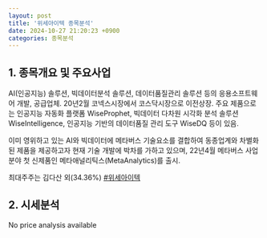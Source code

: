 ```yaml
---
layout: post
title: '위세아이텍 종목분석'
date: 2024-10-27 21:20:23 +0900
categories: 종목분석
---
```


## 1. 종목개요 및 주요사업

AI(인공지능) 솔루션, 빅데이터분석 솔루션, 데이터품질관리 솔루션 등의 응용소프트웨어 개발, 공급업체. 20년2월 코넥스시장에서 코스닥시장으로 이전상장. 주요 제품으로는 인공지능 자동화 플랫폼 WiseProphet, 빅데이터 다차원 시각화 분석 솔루션 WiseIntelligence, 인공지능 기반의 데이터품질 관리 도구 WiseDQ 등이 있음. 

이미 영위하고 있는 AI와 빅데이터에 메타버스 기술요소를 결합하여 동종업계와 차별화된 제품을 제공하고자 현재 기술 개발에 박차를 가하고 있으며, 22년4월 메타버스 사업분야 첫 신제품인 메타애널리틱스(MetaAnalytics)를 출시.

최대주주는 김다산 외(34.36%) 
[#위세아이텍](#)

## 2. 시세분석

No price analysis available
